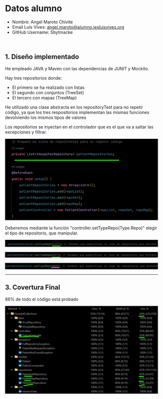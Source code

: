 # Datos alumno

- Nombre: Angel Maroto Chivite
- Email Luis Vives: angel.maroto@alumno.iesluisvives.org
- GitHub Username: Sbytmacke

&nbsp;

## 1. Diseño implementado

He empleado JAVA y Maven con las dependencias de JUNIT y Mockito.

Hay tres repositorios donde:

- El primero se ha realizado con listas
- El segundo con conjuntos (TreeSet)
- El tercero con mapas (TreeMap)

He utilizado una clase abstracta en los repositoryTest para no repetir código, ya que los tres respositorios implementan
las mismas funciones devolviendo los mismos tipos de valores

Los repositorios se inyectan en el controlador que es el que va a saltar las
excepciones y filtrar.

![](imagenesJava/inyeccion.jpg)

Deberemos mediante la función "controller.setTypeRepo(Type.Repo)" elegir el tipo de
repositorio, que manipular.

![](imagenesJava/list.jpg)

![](imagenesJava/set.jpg)

![](imagenesJava/map.jpg)

---

## 3. Covertura Final

86% de todo el código está probado

![](imagenesJava/cobertura.jpg)
